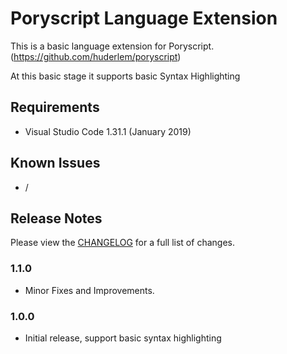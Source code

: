 # Poryscript Language Extension

This is a basic language extension for Poryscript. (https://github.com/huderlem/poryscript)

At this basic stage it supports basic Syntax Highlighting

## Requirements

 * Visual Studio Code 1.31.1 (January 2019)

## Known Issues

 * /

## Release Notes

Please view the [CHANGELOG](CHANGELOG.md) for a full list of changes.

### 1.1.0
 * Minor Fixes and Improvements.

### 1.0.0

 * Initial release, support basic syntax highlighting